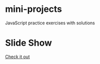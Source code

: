 # mini-projects
JavaScript practice exercises with solutions

<h1>Slide Show</h1>
<a href="https://sandunrmst.github.io/mini-projects/SlideShow/">Check it out</a>
